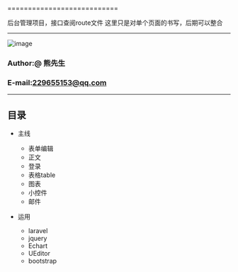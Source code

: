 
===========================

后台管理项目，接口查阅route文件
这里只是对单个页面的书写，后期可以整合

****
![image](https://github.com/y5621857/admin_project/tree/master/public/img/happy.gif)




### Author:@ 熊先生
### E-mail:229655153@qq.com

****
## 目录
* 主线
    * 表单编辑
    * 正文
    * 登录
    * 表格table
    * 图表
    * 小控件
    * 邮件
   
* 运用
    * laravel
    * jquery
    * Echart
    * UEditor
    * bootstrap
